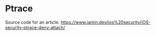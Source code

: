 # Ptrace

Source code for an article: https://www.iamin.dev/ios%20security/iOS-security-ptrace-deny-attach/